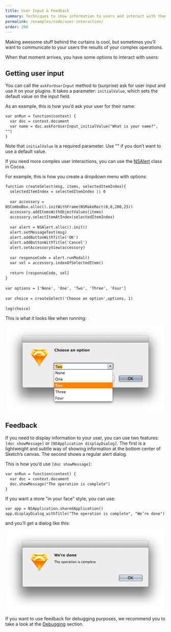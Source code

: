 ```yaml
---
title: User Input & Feedback
summary: Techniques to show information to users and interact with them.
permalink: /examples/code/user-interaction/
order: 200
---
```


Making awesome stuff behind the curtains is cool, but sometimes you’ll want to communicate to your users the results of your complex operations.

When that moment arrives, you have some options to interact with users:

## Getting user input

You can call the `askForUserInput` method to (surprise) ask for user input and use it on your plugins. It takes a parameter: `initialValue`, which sets the default value on the input field.

As an example, this is how you’d ask your user for their name:

```
var onRun = function(context) {
  var doc = context.document
  var name = doc.askForUserInput_initialValue("What is your name?", "")
}
```

Note that `initialValue` is a required parameter. Use "" if you don’t want to use a default value.

If you need more complex user interactions, you can use the [NSAlert](https://developer.apple.com/library/mac/documentation/Cocoa/Reference/ApplicationKit/Classes/NSAlert_Class/) class in Cocoa.

For example, this is how you create a dropdown menu with options:

```
function createSelect(msg, items, selectedItemIndex){
  selectedItemIndex = selectedItemIndex || 0

  var accessory = NSComboBox.alloc().initWithFrame(NSMakeRect(0,0,200,25))
  accessory.addItemsWithObjectValues(items)
  accessory.selectItemAtIndex(selectedItemIndex)

  var alert = NSAlert.alloc().init()
  alert.setMessageText(msg)
  alert.addButtonWithTitle('OK')
  alert.addButtonWithTitle('Cancel')
  alert.setAccessoryView(accessory)

  var responseCode = alert.runModal()
  var sel = accessory.indexOfSelectedItem()

  return [responseCode, sel]
}

var options = ['None', 'One', 'Two', 'Three', 'Four']

var choice = createSelect('Choose an option',options, 1)

log(choice)
```

This is what it looks like when running:

![](/images/developer/select.png)

## Feedback

If you need to display information to your user, you can use two features: `[doc showMessage]` or `[NSApplication displayDialog]`. The first is a lightweight and subtle way of showing information at the bottom center of Sketch’s canvas. The second shows a regular alert dialog.

This is how you’d use `[doc showMessage]`:

```
var onRun = function(context) {
  var doc = context.document
  doc.showMessage("The operation is complete")
}
```

If you want a more "in your face" style, you can use:

```
var app = NSApplication.sharedApplication()
app.displayDialog_withTitle("The operation is complete", "We’re done")
```

and you’ll get a dialog like this:

![](/images/developer/alert.png)

If you want to use feedback for debugging purposes, we recommend you to take a look at the [Debugging](/examples/code/debugging/) section.
